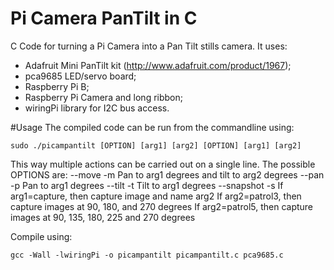 Pi Camera PanTilt in C
=================================

C Code for turning a Pi Camera into a Pan Tilt stills camera. It uses: 
* Adafruit Mini PanTilt kit (http://www.adafruit.com/product/1967);
* pca9685 LED/servo board;
* Raspberry Pi B;
* Raspberry Pi Camera and long ribbon;
* wiringPi library for I2C bus access.

#Usage
The compiled code can be run from the commandline using:
```
sudo ./picampantilt [OPTION] [arg1] [arg2] [OPTION] [arg1] [arg2]
```
This way multiple actions can be carried out on a single line. The possible OPTIONS are:
--move  -m  Pan to arg1 degrees and tilt to arg2 degrees
--pan  -p  Pan to arg1 degrees
--tilt  -t  Tilt to arg1 degrees
--snapshot  -s  If arg1=capture, then capture image and name arg2
                If arg2=patrol3, then capture images at 90, 180, and 270 degrees
If arg2=patrol5, then capture images at 90, 135, 180, 225 and 270 degrees

Compile using:
```
gcc -Wall -lwiringPi -o picampantilt picampantilt.c pca9685.c
```
